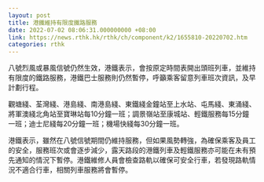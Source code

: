 ```yaml
---
layout: post
title: 港鐵維持有限度鐵路服務
date: 2022-07-02 08:06:31.000000000 +08:00
link: https://news.rthk.hk/rthk/ch/component/k2/1655810-20220702.htm
categories: rthk
---
```


八號烈風或暴風信號仍然生效，港鐵表示，會按原定時間表開出頭班列車，並維持有限度的鐵路服務，港鐵巴士服務則仍然暫停，呼籲乘客留意列車班次資訊，及早計劃行程。

觀塘綫、荃灣綫、港島綫、南港島綫、東鐵綫金鐘站至上水站、屯馬綫、東涌綫、將軍澳綫北角站至寶琳站每10分鐘一班；調景嶺站至康城站、輕鐵服務每15分鐘一班；迪士尼綫每20分鐘一班；機場快綫每30分鐘一班。

港鐵表示，雖然在八號信號期間仍維持服務，但如果風勢轉強，為確保乘客及員工的安全，服務班次或會逐步減少，露天路段的港鐵列車及輕鐵服務亦可能在未有預先通知的情況下暫停。港鐵維修人員會檢查路軌以確保可安全行車，若發現路軌情況不適合行車，相關列車服務將會暫停。
